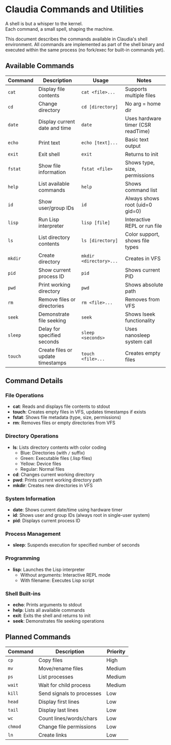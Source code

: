 # Claudia Commands and Utilities
A shell is but a whisper to the kernel.  
Each command, a small spell, shaping the machine.

This document describes the commands available in Claudia's shell environment. All commands are implemented as part of the shell binary and executed within the same process (no fork/exec for built-in commands yet).

## Available Commands

| Command | Description | Usage | Notes |
|---------|-------------|-------|-------|
| `cat` | Display file contents | `cat <file>...` | Supports multiple files |
| `cd` | Change directory | `cd [directory]` | No arg = home dir |
| `date` | Display current date and time | `date` | Uses hardware timer (CSR readTime) |
| `echo` | Print text | `echo [text]...` | Basic text output |
| `exit` | Exit shell | `exit` | Returns to init |
| `fstat` | Show file information | `fstat <file>` | Shows type, size, permissions |
| `help` | List available commands | `help` | Shows command list |
| `id` | Show user/group IDs | `id` | Always shows root (uid=0 gid=0) |
| `lisp` | Run Lisp interpreter | `lisp [file]` | Interactive REPL or run file |
| `ls` | List directory contents | `ls [directory]` | Color support, shows file types |
| `mkdir` | Create directory | `mkdir <directory>...` | Creates in VFS |
| `pid` | Show current process ID | `pid` | Shows current PID |
| `pwd` | Print working directory | `pwd` | Shows absolute path |
| `rm` | Remove files or directories | `rm <file>...` | Removes from VFS |
| `seek` | Demonstrate file seeking | `seek` | Shows lseek functionality |
| `sleep` | Delay for specified seconds | `sleep <seconds>` | Uses nanosleep system call |
| `touch` | Create files or update timestamps | `touch <file>...` | Creates empty files |

## Command Details

### File Operations
- **cat**: Reads and displays file contents to stdout
- **touch**: Creates empty files in VFS, updates timestamps if exists
- **fstat**: Shows file metadata (type, size, permissions)
- **rm**: Removes files or empty directories from VFS

### Directory Operations  
- **ls**: Lists directory contents with color coding
  - Blue: Directories (with `/` suffix)
  - Green: Executable files (.lisp files)
  - Yellow: Device files
  - Regular: Normal files
- **cd**: Changes current working directory
- **pwd**: Prints current working directory path
- **mkdir**: Creates new directories in VFS

### System Information
- **date**: Shows current date/time using hardware timer
- **id**: Shows user and group IDs (always root in single-user system)
- **pid**: Displays current process ID

### Process Management
- **sleep**: Suspends execution for specified number of seconds

### Programming
- **lisp**: Launches the Lisp interpreter
  - Without arguments: Interactive REPL mode
  - With filename: Executes Lisp script

### Shell Built-ins
- **echo**: Prints arguments to stdout
- **help**: Lists all available commands
- **exit**: Exits the shell and returns to init
- **seek**: Demonstrates file seeking operations

## Planned Commands

| Command | Description | Priority |
|---------|-------------|----------|
| `cp` | Copy files | High |
| `mv` | Move/rename files | Medium |
| `ps` | List processes | Medium |
| `wait` | Wait for child process | Medium |
| `kill` | Send signals to processes | Low |
| `head` | Display first lines | Low |
| `tail` | Display last lines | Low |
| `wc` | Count lines/words/chars | Low |
| `chmod` | Change file permissions | Low |
| `ln` | Create links | Low |